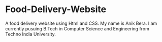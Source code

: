 # Food-Delivery-Website
A food delivery website using Html and CSS.
My name is Anik Bera. I am currently pusuing B.Tech in Computer Science and Engineering from Techno India University.
